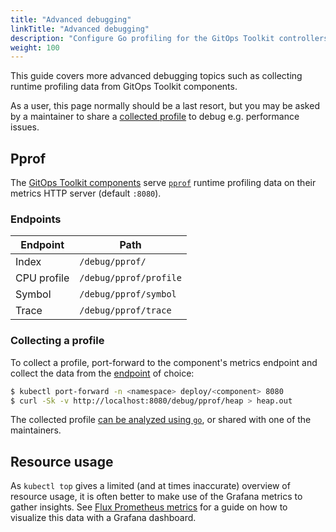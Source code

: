 ```yaml
---
title: "Advanced debugging"
linkTitle: "Advanced debugging"
description: "Configure Go profiling for the GitOps Toolkit controllers."
weight: 100
---
```


This guide covers more advanced debugging topics such as collecting
runtime profiling data from GitOps Toolkit components.

As a user, this page normally should be a last resort, but you may
be asked by a maintainer to share a [collected profile](#collecting-a-profile)
to debug e.g. performance issues.

## Pprof

The [GitOps Toolkit components](../components/_index.md) serve [`pprof`](https://golang.org/pkg/net/http/pprof/)
runtime profiling data on their metrics HTTP server (default `:8080`).

### Endpoints

| Endpoint    | Path                   |
|-------------|------------------------|
| Index       | `/debug/pprof/`        |
| CPU profile | `/debug/pprof/profile` |
| Symbol      | `/debug/pprof/symbol`  |
| Trace       | `/debug/pprof/trace`   |

### Collecting a profile

To collect a profile, port-forward to the component's metrics endpoint
and collect the data from the [endpoint](#endpoints) of choice:

```sh
$ kubectl port-forward -n <namespace> deploy/<component> 8080
$ curl -Sk -v http://localhost:8080/debug/pprof/heap > heap.out
```

The collected profile [can be analyzed using `go`](https://blog.golang.org/pprof),
or shared with one of the maintainers.

## Resource usage

As `kubectl top` gives a limited (and at times inaccurate) overview of
resource usage, it is often better to make use of the Grafana metrics
to gather insights. See [Flux Prometheus metrics](../monitoring/metrics.md) for a
guide on how to visualize this data with a Grafana dashboard.
